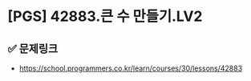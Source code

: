# [PGS] 42883.큰 수 만들기.LV2


## ✅ 문제링크
- https://school.programmers.co.kr/learn/courses/30/lessons/42883
